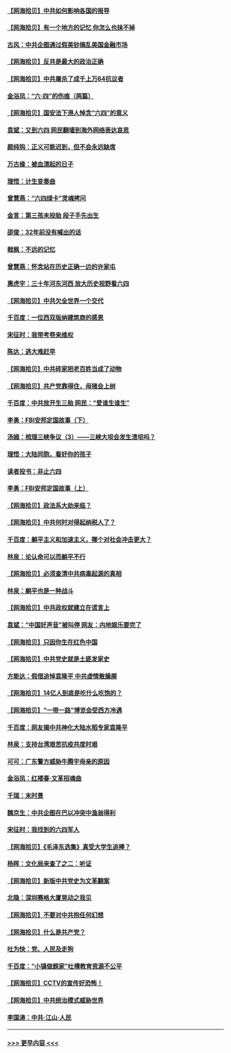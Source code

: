 #### [【网海拾贝】中共如何影响各国的报导](../pages/nsc993/n13012599.md?t=06110801) 
#### [【网海拾贝】有一个地方的记忆 你怎么也抹不掉](../pages/nsc993/n13009802.md?t=06110801) 
#### [古风：中共企图通过假美钞搞乱美国金融市场](../pages/nsc993/n13009626.md?t=06110801) 
#### [【网海拾贝】反共是最大的政治正确](../pages/nsc993/n13007051.md?t=06110801) 
#### [【网海拾贝】中共屠杀了成千上万64抗议者](../pages/nsc993/n13002713.md?t=06110801) 
#### [金浴凤：“六·四”的伤痕（两篇）](../pages/nsc993/n13001719.md?t=06110801) 
#### [【网海拾贝】国安法下港人悼念“六四”的意义](../pages/nsc993/n13001039.md?t=06110801) 
#### [袁斌：又到六四 网民翻墙到海外网络表达哀思](../pages/nsc993/n13000995.md?t=06110801) 
#### [颜纯钩：正义可能迟到，但不会永远缺席](../pages/nsc993/n13000920.md?t=06110801) 
#### [万古缘：被血漂起的日子](../pages/nsc993/n13000914.md?t=06110801) 
#### [理悟：计生变奏曲](../pages/nsc993/n13000414.md?t=06110801) 
#### [曾慧燕：“六四绿卡”灵魂拷问](../pages/nsc993/n13000277.md?t=06110801) 
#### [金言：第三孩未投胎 段子手先出生](../pages/nsc993/n13000215.md?t=06110801) 
#### [邵俊：32年前没有喊出的话](../pages/nsc993/n13000181.md?t=06110801) 
#### [戟枫：不远的记忆](../pages/nsc993/n13000121.md?t=06110801) 
#### [曾慧燕：怀念站在历史正确一边的许家屯](../pages/nsc993/n13000073.md?t=06110801) 
#### [惠虎宇：三十年河东河西 放大历史视野看六四](../pages/nsc993/n13000018.md?t=06110801) 
#### [【网海拾贝】中共欠全世界一个交代](../pages/nsc993/n12998706.md?t=06110801) 
#### [千百度：一位西双版纳建筑商的感恩](../pages/nsc993/n12998487.md?t=06110801) 
#### [宋征时：我带考卷来维权](../pages/nsc993/n12994088.md?t=06110801) 
#### [陈达：逃大难赶早](../pages/nsc993/n12993569.md?t=06110801) 
#### [【网海拾贝】中共砖家把老百姓当成了动物](../pages/nsc993/n12993483.md?t=06110801) 
#### [【网海拾贝】共产党靠得住，母猪会上树](../pages/nsc993/n12990730.md?t=06110801) 
#### [千百度：中共放开生三胎 网民：“爱谁生谁生”](../pages/nsc993/n12990644.md?t=06110801) 
#### [李勇：FBI安邦定国故事（下）](../pages/nsc993/n12987854.md?t=06110801) 
#### [汤姆：梳理三峡争议（3）——三峡大坝会发生溃坝吗？](../pages/nsc993/n12989806.md?t=06110801) 
#### [理悟：大陆同胞，看好你的孩子](../pages/nsc993/n12989778.md?t=06110801) 
#### [读者投书：非止六四](../pages/nsc993/n12989673.md?t=06110801) 
#### [李勇：FBI安邦定国故事（上）](../pages/nsc993/n12987749.md?t=06110801) 
#### [【网海拾贝】政法系大劫来临？](../pages/nsc993/n12987596.md?t=06110801) 
#### [【网海拾贝】中共何时对得起纳税人了？](../pages/nsc993/n12985578.md?t=06110801) 
#### [千百度：躺平主义和加速主义，哪个对社会冲击更大？](../pages/nsc993/n12985512.md?t=06110801) 
#### [林泉：论认命可以而躺平不行](../pages/nsc993/n12985505.md?t=06110801) 
#### [【网海拾贝】必须查清中共病毒起源的真相](../pages/nsc993/n12984276.md?t=06110801) 
#### [林泉：躺平也是一种战斗](../pages/nsc993/n12984194.md?t=06110801) 
#### [【网海拾贝】中共政权就建立在谎言上](../pages/nsc993/n12981880.md?t=06110801) 
#### [袁斌：“中国好声音”被叫停 网友：内地娱乐要完了](../pages/nsc993/n12981826.md?t=06110801) 
#### [【网海拾贝】只因你生在红色中国](../pages/nsc993/n12979096.md?t=06110801) 
#### [【网海拾贝】中共党史就是土匪发家史](../pages/nsc993/n12976478.md?t=06110801) 
#### [方能达：假借追悼袁隆平 中共虚情散臊腥](../pages/nsc993/n12976396.md?t=06110801) 
#### [【网海拾贝】14亿人到底是吃什么吃饱的？](../pages/nsc993/n12974125.md?t=06110801) 
#### [【网海拾贝】“一带一路”博览会受西方冷遇](../pages/nsc993/n12971787.md?t=06110801) 
#### [千百度：网友揭中共神化大陆水稻专家袁隆平](../pages/nsc993/n12971733.md?t=06110801) 
#### [林泉：支持台湾艰苦抗疫共度时艰](../pages/nsc993/n12971350.md?t=06110801) 
#### [可可：广东警方威胁牛腾宇母亲的原因](../pages/nsc993/n12971100.md?t=06110801) 
#### [金浴凤：红楼春·文革招魂曲](../pages/nsc993/n12970354.md?t=06110801) 
#### [千瑞：末时景](../pages/nsc993/n12970337.md?t=06110801) 
#### [魏京生：中共企图在巴以冲突中渔翁得利](../pages/nsc993/n12970286.md?t=06110801) 
#### [宋征时：我找到的六四军人](../pages/nsc993/n12970213.md?t=06110801) 
#### [【网海拾贝】《毛泽东选集》真受大学生追捧？](../pages/nsc993/n12968779.md?t=06110801) 
#### [杨晖：文化局来查了之二：听证](../pages/nsc993/n12966528.md?t=06110801) 
#### [【网海拾贝】新版中共党史为文革翻案](../pages/nsc993/n12967526.md?t=06110801) 
#### [北隐：深圳赛格大厦晃动之我见](../pages/nsc993/n12967393.md?t=06110801) 
#### [【网海拾贝】不要对中共抱任何幻想](../pages/nsc993/n12965222.md?t=06110801) 
#### [【网海拾贝】什么是共产党？](../pages/nsc993/n12962781.md?t=06110801) 
#### [吐为快：党、人民及走狗](../pages/nsc993/n12962747.md?t=06110801) 
#### [千百度：“小镇做题家”吐槽教育资源不公平](../pages/nsc993/n12962705.md?t=06110801) 
#### [【网海拾贝】CCTV的宣传好恐怖！](../pages/nsc993/n12959984.md?t=06110801) 
#### [【网海拾贝】中共统治模式威胁世界](../pages/nsc993/n12957622.md?t=06110801) 
#### [李国涛：中共‧江山‧人民](../pages/nsc993/n12957502.md?t=06110801) 

----
#### [ >>> 更早内容 <<< ](../indexes/nsc993-earlier.md)
